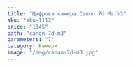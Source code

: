 ```yaml
---
title: "Цифрова камера Canon 7d Mark3"
sku: "sku-1112"
price: "1345"
path: "canon-7d-m3"
parameters: "7"
category: Камери
image: "/img/canon-7d-m3.jpg"
---
```

